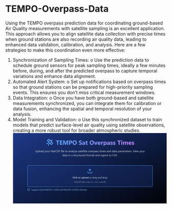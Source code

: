 # TEMPO-Overpass-Data
Using the TEMPO overpass prediction data for coordinating ground-based Air Quality measurements with satellite sampling is an excellent application. This approach allows you to align satellite data collection with precise times when ground stations are also recording air quality data, leading to enhanced data validation, calibration, and analysis. Here are a few strategies to make this coordination even more effective:
1.	Synchronization of Sampling Times:
o	Use the prediction data to schedule ground sensors for peak sampling times, ideally a few minutes before, during, and after the predicted overpass to capture temporal variations and enhance data alignment.
2.	Automated Alert System:
o	Set up notifications based on overpass times so that ground stations can be prepared for high-priority sampling events. This ensures you don’t miss critical measurement windows.
3.	Data Integration:
o	Once you have both ground-based and satellite measurements synchronized, you can integrate them for calibration or data fusion, enhancing the spatial and temporal resolution of your analysis.
4.	Model Training and Validation:
o	Use this synchronized dataset to train models that predict surface-level air quality using satellite observations, creating a more robust tool for broader atmospheric studies.
![User Interface](https://github.com/AJAX6255/TEMPO-Overpass-Data/blob/main/Screenshot%202024-11-11%2014.52.01.png)
